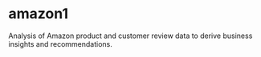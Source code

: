 # amazon1
Analysis of Amazon product and customer review data to derive business insights and recommendations.
